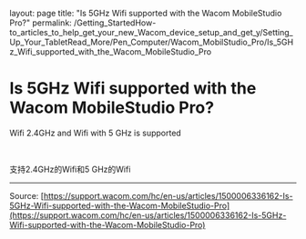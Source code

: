layout: page
title: "Is 5GHz Wifi supported with the Wacom MobileStudio Pro?"
permalink: /Getting_StartedHow-to_articles_to_help_get_your_new_Wacom_device_setup_and_get_y/Setting_Up_Your_TabletRead_More/Pen_Computer/Wacom_MobilStudio_Pro/Is_5GHz_Wifi_supported_with_the_Wacom_MobileStudio_Pro

# Is 5GHz Wifi supported with the Wacom MobileStudio Pro?

Wifi 2.4GHz and Wifi with 5 GHz is supported


 


支持2.4GHz的Wifi和5 GHz的Wifi

---
Source: [https://support.wacom.com/hc/en-us/articles/1500006336162-Is-5GHz-Wifi-supported-with-the-Wacom-MobileStudio-Pro](https://support.wacom.com/hc/en-us/articles/1500006336162-Is-5GHz-Wifi-supported-with-the-Wacom-MobileStudio-Pro)
